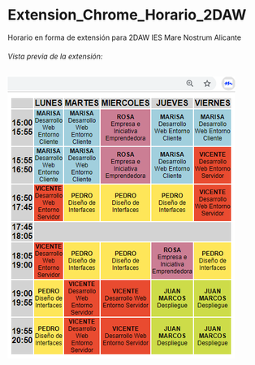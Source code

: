 # Extension_Chrome_Horario_2DAW
Horario en forma de extensión para 2DAW IES Mare Nostrum Alicante

###### Vista previa de la extensión:

![horario](./horario.png)
